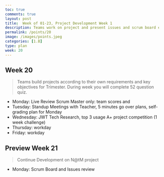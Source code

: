 ```yaml
---
toc: true
comments: true
layout: post
title:  Week of 01-23, Project Development Week 1
description: Teams work on project and present issues and scrum board each Monday.
permalink: /points/20
image: /images/points.jpeg
categories: [1.B]
type: plan
week: 20
---
```


## Week 20
> Teams build projects according to their own requirements and key objectives for Trimester.  During week you will complete 52 question quiz.
- Monday: Live Review Scrum Master only: team scores and 
- Tuesday: Standup Meetings with Teacher, 5 minutes go over plans, self-grading plan for Monday
- Wednesday: JWT Tech Research, top 3 usage A+ project competition (1 week challenge)
- Thursday: workday
- Friday: workday

## Preview Week 21
> Continue Development on N@tM project
- Monday: Scrum Board and Issues review